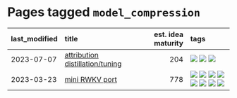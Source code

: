 # Pages tagged `model_compression`

|last_modified|title|est. idea maturity|tags
|:---|:---|---:|:---|
|2023-07-07|[attribution distillation/tuning](../attribution_tuning.md)|204|[![](https://img.shields.io/badge/tag-experimental-9c3a4a)](../tags/experimental.md) [![](https://img.shields.io/badge/tag-model_compression-e2ec85)](../tags/model_compression.md) [![](https://img.shields.io/badge/tag-publication-35d420)](../tags/publication.md)|
|2023-03-23|[mini RWKV port](../rust_rwkv.md)|778|[![](https://img.shields.io/badge/tag-RNN-418eb4)](../tags/RNN.md) [![](https://img.shields.io/badge/tag-completed-d5ffe)](../tags/completed.md) [![](https://img.shields.io/badge/tag-experimental-9c3a4a)](../tags/experimental.md) [![](https://img.shields.io/badge/tag-ggml-a3de36)](../tags/ggml.md) [![](https://img.shields.io/badge/tag-mobilenet-926797)](../tags/mobilenet.md) [![](https://img.shields.io/badge/tag-model_compression-e2ec85)](../tags/model_compression.md) [![](https://img.shields.io/badge/tag-tooling-fe4dc)](../tags/tooling.md) [![](https://img.shields.io/badge/tag-wip-b7fb0)](../tags/wip.md)|